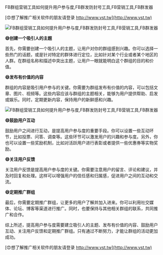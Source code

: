 FB群组营销工具如何提升用户参与度,FB群发防封号工具,FB营销工具,FB群发器

[😍想了解推广相关软件的朋友请登录 http://www.vst.tw](http://www.vst.tw)

 <center><img src="https://vst.tw/MP4/tuiguang/png/0.png" alt="FB群组营销工具如何提升用户参与度,FB群发防封号工具,FB营销工具,FB群发器"></center>

**😄创建一个吸引人的主题**

首先，你需要创建一个吸引人的主题，让用户对你的群组感到兴趣。你可以选择一些热门的话题，或是针对特定的群体进行定位，比如针对某个行业或者某个地区的人群。在群组名称和描述中突出主题，让用户一眼就能明白这个群组的目的和价值。

**😄发布有价值的内容**

群组的内容是吸引用户参与的关键。你需要为群组发布有价值的内容，可以包括文章、图片、视频等。这些内容应该与群组的主题相关，能够为用户提供帮助、启发或娱乐。同时，定期更新内容，保持用户的新鲜感和兴趣。

 <center><img src="https://vst.tw/MP4/tuiguang/png/5.png" alt="FB群组营销工具如何提升用户参与度,FB群发防封号工具,FB营销工具,FB群发器"></center>

**😄鼓励用户互动**

鼓励用户之间进行互动，是提高用户参与度的重要手段。你可以设置一些互动环节，比如投票、问答、调查等。这些环节可以激发用户的兴趣和参与度。另外，你也可以设置一些奖励机制，比如对活跃用户进行表彰或者提供一些优惠券等实物奖励。

**😄关注用户反馈**

关注用户反馈是提高用户参与度的关键。你需要注意用户的留言、评论和建议，并及时回复和处理。这样可以增强用户的信任感和归属感，促进用户之间的互动和交流。

**😄定期推广群组**

最后，你需要定期推广群组，让更多的用户了解并加入进来。你可以利用社交媒体、论坛、博客等渠道进行推广。同时，也要保持与其他相关群组的联系，共同推广和合作。

综上所述，提高用户参与度需要建立吸引人的主题、发布有价值的内容、鼓励用户互动、关注用户反馈和定期推广群组。只有通过不断努力，才能让群组的活动更加成功。

[😍想了解推广相关软件的朋友请登录 http://www.vst.tw](http://www.vst.tw)



